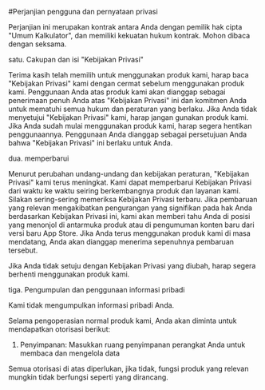#Perjanjian pengguna dan pernyataan privasi

Perjanjian ini merupakan kontrak antara Anda dengan pemilik hak cipta "Umum Kalkulator", dan memiliki kekuatan hukum kontrak. Mohon dibaca dengan seksama.

satu. Cakupan dan isi "Kebijakan Privasi"

Terima kasih telah memilih untuk menggunakan produk kami, harap baca "Kebijakan Privasi" kami dengan cermat sebelum menggunakan produk kami. Penggunaan Anda atas produk kami akan dianggap sebagai penerimaan penuh Anda atas "Kebijakan Privasi" ini dan komitmen Anda untuk mematuhi semua hukum dan peraturan yang berlaku. Jika Anda tidak menyetujui "Kebijakan Privasi" kami, harap jangan gunakan produk kami. Jika Anda sudah mulai menggunakan produk kami, harap segera hentikan penggunaannya. Penggunaan Anda dianggap sebagai persetujuan Anda bahwa "Kebijakan Privasi" ini berlaku untuk Anda.

dua. memperbarui

Menurut perubahan undang-undang dan kebijakan peraturan, "Kebijakan Privasi" kami terus meningkat. Kami dapat memperbarui Kebijakan Privasi dari waktu ke waktu seiring berkembangnya produk dan layanan kami. Silakan sering-sering memeriksa Kebijakan Privasi terbaru. Jika pembaruan yang relevan mengakibatkan pengurangan yang signifikan pada hak Anda berdasarkan Kebijakan Privasi ini, kami akan memberi tahu Anda di posisi yang menonjol di antarmuka produk atau di pengumuman konten baru dari versi baru App Store. Jika Anda terus menggunakan produk kami di masa mendatang, Anda akan dianggap menerima sepenuhnya pembaruan tersebut.

Jika Anda tidak setuju dengan Kebijakan Privasi yang diubah, harap segera berhenti menggunakan produk kami.

tiga. Pengumpulan dan penggunaan informasi pribadi

Kami tidak mengumpulkan informasi pribadi Anda.

Selama pengoperasian normal produk kami, Anda akan diminta untuk mendapatkan otorisasi berikut:

1. Penyimpanan: Masukkan ruang penyimpanan perangkat Anda untuk membaca dan mengelola data

Semua otorisasi di atas diperlukan, jika tidak, fungsi produk yang relevan mungkin tidak berfungsi seperti yang dirancang.
